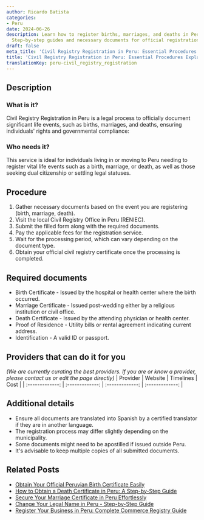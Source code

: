 ```yaml
---
author: Ricardo Batista
categories:
- Peru
date: 2024-06-26
description: Learn how to register births, marriages, and deaths in Peru legally.
  Step-by-step guides and necessary documents for official registration included.
draft: false
meta_title: 'Civil Registry Registration in Peru: Essential Procedures Explained'
title: 'Civil Registry Registration in Peru: Essential Procedures Explained'
translationKey: peru-civil_registry_registration
---
```



## Description
### What is it?
Civil Registry Registration in Peru is a legal process to officially document significant life events, such as births, marriages, and deaths, ensuring individuals' rights and governmental compliance:

### Who needs it?
This service is ideal for individuals living in or moving to Peru needing to register vital life events such as a birth, marriage, or death, as well as those seeking dual citizenship or settling legal statuses.

## Procedure

1. Gather necessary documents based on the event you are registering (birth, marriage, death).
2. Visit the local Civil Registry Office in Peru (RENIEC).
3. Submit the filled form along with the required documents.
4. Pay the applicable fees for the registration service.
5. Wait for the processing period, which can vary depending on the document type.
6. Obtain your official civil registry certificate once the processing is completed.


## Required documents

- Birth Certificate - Issued by the hospital or health center where the birth occurred.
- Marriage Certificate - Issued post-wedding either by a religious institution or civil office.
- Death Certificate - Issued by the attending physician or health center.
- Proof of Residence - Utility bills or rental agreement indicating current address.
- Identification - A valid ID or passport.


## Providers that can do it for you
_(We are currently curating the best providers. If you are or know a provider, please contact us or edit the page directly)_
| Provider        |     Website     |     Timelines    |       Cost      |
| :-------------: | :-------------: |  :-------------: | :-------------: |

## Additional details

- Ensure all documents are translated into Spanish by a certified translator if they are in another language.
- The registration process may differ slightly depending on the municipality.
- Some documents might need to be apostilled if issued outside Peru.
- It's advisable to keep multiple copies of all submitted documents.




## Related Posts

- [Obtain Your Official Peruvian Birth Certificate Easily](https://tramitit.com/guides/peru/birth_certificate/)
- [How to Obtain a Death Certificate in Peru: A Step-by-Step Guide](https://tramitit.com/guides/peru/death_certificate/)
- [Secure Your Marriage Certificate in Peru Effortlessly](https://tramitit.com/guides/peru/marriage_certificate/)
- [Change Your Legal Name in Peru - Step-by-Step Guide](https://tramitit.com/guides/peru/name_change/)
- [Register Your Business in Peru: Complete Commerce Registry Guide](https://tramitit.com/guides/peru/commerce_registry_registration/)